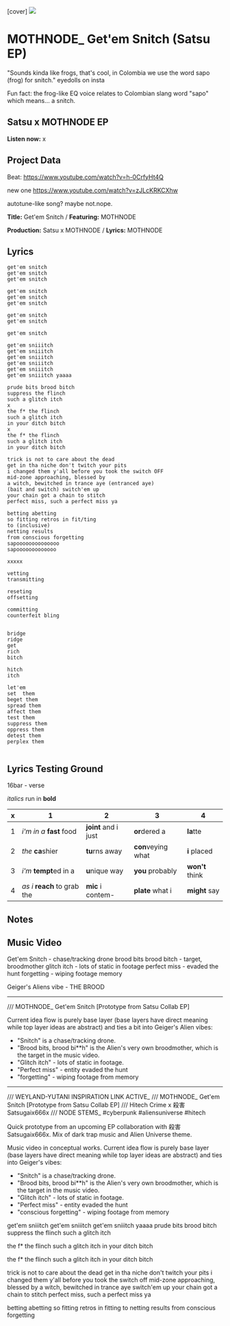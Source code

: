 [cover] ![](57175019_319474918741616_8502199518755923887_n.jpg)

# MOTHNODE_ Get'em Snitch (Satsu EP) 

"Sounds kinda like frogs, that's cool, in Colombia we use the word sapo (frog) for snitch." eyedolls on insta

Fun fact: the frog-like EQ voice relates to Colombian slang word "sapo" which means... a snitch.

## Satsu x MOTHNODE EP

**Listen now:** x

## Project Data

Beat: https://www.youtube.com/watch?v=h-0CrfyHt4Q 

new  one https://www.youtube.com/watch?v=zJLcKRKCXhw

autotune-like song? maybe not.nope.

**Title:** Get'em Snitch / **Featuring:** MOTHNODE

**Production:** Satsu x MOTHNODE / **Lyrics:** MOTHNODE

## Lyrics


```
get'em snitch
get'em snitch
get'em snitch

get'em snitch
get'em snitch
get'em snitch

get'em snitch
get'em snitch

get'em snitch

get'em sniiitch
get'em sniiitch
get'em sniiitch
get'em sniiitch
get'em sniiitch
get'em sniiitch yaaaa

prude bits brood bitch
suppress the flinch
such a glitch itch
x
the f* the flinch
such a glitch itch
in your ditch bitch
x
the f* the flinch
such a glitch itch
in your ditch bitch

trick is not to care about the dead
get in tha niche don't twitch your pits
i changed them y'all before you took the switch OFF
mid-zone approaching, blessed by 
a witch, bewitched in trance aye (entranced aye)
(bait and switch) switch'em up
your chain got a chain to stitch
perfect miss, such a perfect miss ya

betting abetting
so fitting retros in fit/ting
to (inclusive)
netting results 
from conscious forgetting
sapoooooooooooooo
sapooooooooooooo

xxxxx

vetting
transmitting  

reseting
offsetting

committing
counterfeit bling


bridge
ridge
get
rich
bitch

hitch
itch

let'em
set  them
beget them
spread them
affect them
test them
suppress them
oppress them
detest them
perplex them


```

## Lyrics Testing Ground

16bar - verse

*italics* run in
**bold**

| x | 1 | 2 | 3 | 4 |
|---|---|---|---|---|
| 1 | *i'm in a* **fast** food | **joint** and i just  | **or**dered a  | **la**tte  |
| 2 | *the* **ca**shier | **tu**rns away  |  **con**veying what |  **i** placed |
| 3 | *i'm* **tempt**ed in a | **u**nique way  |  **you** probably |  **won't** think |
| 4 | *as i* **reach** to grab the |  **mic** i contem-  | **plate** what i | **might** say |

## Notes

## Music Video

Get'em Snitch - chase/tracking drone
brood bits brood bitch - target, broodmother
glitch itch - lots of static in footage
perfect miss - evaded the hunt
forgetting -  wiping footage memory

Geiger's Aliens vibe - THE BROOD

---

/// MOTHNODE_ Get'em Snitch [Prototype from Satsu Collab EP]

Current idea flow is purely base layer (base layers have direct meaning while top layer ideas are abstract) and ties a bit into Geiger's Alien vibes:
- "Snitch" is a chase/tracking drone.
- "Brood bits, brood bi**h" is the Alien's very own broodmother, which is the target in the music video. 
- "Glitch itch" - lots of static in footage. 
- "Perfect miss" - entity evaded the hunt 
- "forgetting" - wiping footage from memory

---

/// WEYLAND-YUTANI INSPIRATION LINK ACTIVE_
/// MOTHNODE_ Get'em Snitch [Prototype from Satsu Collab EP]
/// Hitech Crime x 殺害Satsugaix666x
/// NODE STEMS_ #cyberpunk #aliensuniverse #hitech

Quick prototype from an upcoming EP collaboration with 殺害Satsugaix666x. Mix of dark trap music and Alien Universe theme.

Music video in conceptual works. Current idea flow is purely base layer (base layers have direct meaning while top layer ideas are abstract) and ties into Geiger's vibes:
- "Snitch" is a chase/tracking drone.
- "Brood bits, brood bi**h" is the Alien's very own broodmother, which is the target in the music video.
- "Glitch itch" - lots of static in footage.
- "Perfect miss" - entity evaded the hunt
- "conscious forgetting" - wiping footage from memory

get'em sniiitch
get'em sniiitch
get'em sniiitch yaaaa
prude bits brood bitch
suppress the flinch
such a glitch itch

the f* the flinch
such a glitch itch
in your ditch bitch

the f* the flinch
such a glitch itch
in your ditch bitch

trick is not to care about the dead
get in tha niche don't twitch your pits
i changed them y'all 
before you took the switch off
mid-zone approaching, blessed by 
a witch, bewitched in trance aye
switch'em up your chain got a chain 
to stitch perfect miss, such a perfect miss ya

betting abetting
so fitting retros in fitting
to netting results 
from conscious forgetting

